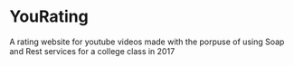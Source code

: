 # YouRating
A rating website for youtube videos made with the porpuse of using Soap and Rest services for a college class in 2017
